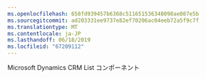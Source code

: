 ```yaml
---
ms.openlocfilehash: 658fd939457b6368c511651536348098ae087e5b
ms.sourcegitcommit: ad203331ee9737e82ef70206ac04eeb72a5f9c7f
ms.translationtype: MT
ms.contentlocale: ja-JP
ms.lasthandoff: 06/18/2019
ms.locfileid: "67209112"
---
```

Microsoft Dynamics CRM List コンポーネント